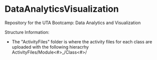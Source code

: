 # DataAnalyticsVisualization
Repository for the UTA Bootcamp: Data Analytics and Visualization

Structure Information:
   - The "ActivityFiles" folder is where the activity files for each class are uploaded with the following hieracrhy ActivityFiles/Module<#>_<name>/Class<#>/<files>
